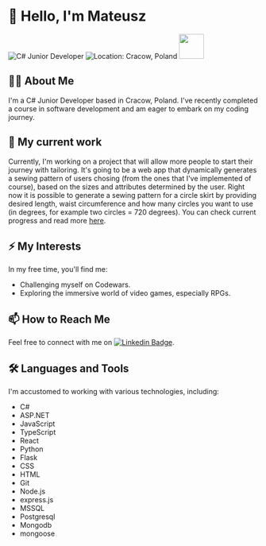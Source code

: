 # 👋 Hello, I'm Mateusz

![C# Junior Developer](https://img.shields.io/badge/Role-C%23%20Junior%20Developer-blue?style=for-the-badge)
![Location: Cracow, Poland](https://img.shields.io/badge/Location-Cracow%2C%20Poland-green?style=for-the-badge)
[<img src="https://images.credly.com/size/110x110/images/a2790314-008a-4c3d-9553-f5e84eb359ba/image.png" width="50">](https://www.credly.com/badges/56ebe7af-f90b-4829-894b-bc0e0a7bc1b4/public_url)

## 👨‍💻 About Me
I'm a C# Junior Developer based in Cracow, Poland. I've recently completed a course in software development and am eager to embark on my coding journey.

## 🔭 My current work
Currently, I'm working on a project that will allow more people to start their journey with tailoring. It's going to be a web app that dynamically generates a sewing pattern of users chosing (from the ones that I've implemented of course), based on the sizes and attributes determined by the user. Right now it is possible to generate a sewing pattern for a circle skirt by providing desired length, waist circumference and how many circles you want to use (in degrees, for example two circles = 720 degrees). You can check current progress and read more [here](https://github.com/MateuszPiszczatowski/pattern_generator).

## ⚡ My Interests
In my free time, you'll find me:
- Challenging myself on Codewars.
- Exploring the immersive world of video games, especially RPGs.

## 📫 How to Reach Me
Feel free to connect with me on [![Linkedin Badge](https://img.shields.io/badge/-Mateusz-blue?style=flat&logo=Linkedin&logoColor=white)](https://www.linkedin.com/in/mateusz-piszczatowski/).

## 🛠️ Languages and Tools
I'm accustomed to working with various technologies, including:
- C#
- ASP.NET
- JavaScript
- TypeScript
- React
- Python
- Flask
- CSS
- HTML
- Git
- Node.js
- express.js
- MSSQL
- Postgresql
- Mongodb 
- mongoose
